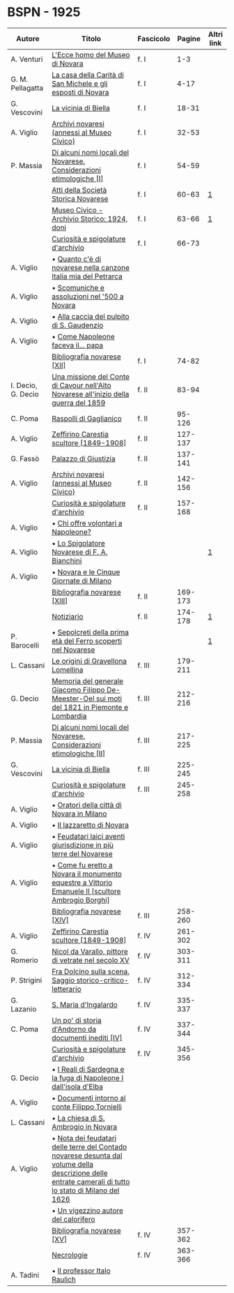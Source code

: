 # BSPN - 1925

| Autore             | Titolo                                                                                                                                                                                                      | Fascicolo | Pagine  | Altri link                                             |
|--------------------|-------------------------------------------------------------------------------------------------------------------------------------------------------------------------------------------------------------|-----------|---------|--------------------------------------------------------|
| A. Venturi         | [L'Ecce homo del Museo di Novara](https://en.calameo.com/read/00726073534d72dc69f19)                                                                                                                        | f. I      | 1-3     |                                                        |
| G. M. Pellagatta   | [La casa della Carità di San Michele e gli esposti di Novara](https://en.calameo.com/read/00726073534d72dc69f19)                                                                                            | f. I      | 4-17    |                                                        |
| G. Vescovini       | [La vicinia di Biella](https://en.calameo.com/read/00726073534d72dc69f19)                                                                                                                                   | f. I      | 18-31   |                                                        |
| A. Viglio          | [Archivi novaresi (annessi al Museo Civico)](https://en.calameo.com/read/00726073534d72dc69f19)                                                                                                             | f. I      | 32-53   |                                                        |
| P. Massia          | [Di alcuni nomi locali del Novarese. Considerazioni etimologiche [I]](https://en.calameo.com/read/00726073534d72dc69f19)                                                                                    | f. I      | 54-59   |                                                        |
|                    | [Atti della Società Storica Novarese](http://www.ssno.it/BSPNo/bspn_not25.html#251a)                                                                                                                        | f. I      | 60-63   | [1](https://en.calameo.com/read/00726073534d72dc69f19) |
|                    | [Museo Civico - Archivio Storico: 1924, doni](http://www.ssno.it/BSPNo/bspn_not25.html#251b)                                                                                                                | f. I      | 63-66   | [1](https://en.calameo.com/read/00726073534d72dc69f19) |
|                    | [Curiosità e spigolature d'archivio](https://en.calameo.com/read/00726073534d72dc69f19)                                                                                                                     | f. I      | 66-73   |                                                        |
| A. Viglio          | • [Quanto c'è di novarese nella canzone Italia mia del Petrarca](https://en.calameo.com/read/00726073534d72dc69f19)                                                                                         |           |         |                                                        |
| A. Viglio          | • [Scomuniche e assoluzioni nel '500 a Novara](https://en.calameo.com/read/00726073534d72dc69f19)                                                                                                           |           |         |                                                        |
| A. Viglio          | • [Alla caccia del pulpito di S. Gaudenzio](https://en.calameo.com/read/00726073534d72dc69f19)                                                                                                              |           |         |                                                        |
| A. Viglio          | • [Come Napoleone faceva il... papa](https://en.calameo.com/read/00726073534d72dc69f19)                                                                                                                     |           |         |                                                        |
|                    | [Bibliografia novarese [XII]](https://en.calameo.com/read/00726073534d72dc69f19)                                                                                                                            | f. I      | 74-82   |                                                        |
| I. Decio, G. Decio | [Una missione del Conte di Cavour nell'Alto Novarese all'inizio della guerra del 1859](https://en.calameo.com/read/0072607353b052b32515a)                                                                   | f. II     | 83-94   |                                                        |
| C. Poma            | [Raspolli di Gaglianico](https://en.calameo.com/read/0072607353b052b32515a)                                                                                                                                 | f. II     | 95-126  |                                                        |
| A. Viglio          | [Zeffirino Carestia scultore [1849-1908]](https://en.calameo.com/read/0072607353b052b32515a)                                                                                                                | f. II     | 127-137 |                                                        |
| G. Fassò           | [Palazzo di Giustizia](https://en.calameo.com/read/0072607353b052b32515a)                                                                                                                                   | f. II     | 137-141 |                                                        |
| A. Viglio          | [Archivi novaresi (annessi al Museo Civico)](https://en.calameo.com/read/0072607353b052b32515a)                                                                                                             | f. II     | 142-156 |                                                        |
|                    | [Curiosità e spigolature d'archivio](https://en.calameo.com/read/0072607353b052b32515a)                                                                                                                     | f. II     | 157-168 |                                                        |
| A. Viglio          | • [Chi offre volontari a Napoleone?](https://en.calameo.com/read/0072607353b052b32515a)                                                                                                                     |           |         |                                                        |
| A. Viglio          | • [Lo Spigolatore Novarese di F. A. Bianchini](http://www.ssno.it/BSPNo/1925_Viglio_Bianchini.pdf)                                                                                                          |           |         | [1](https://en.calameo.com/read/0072607353b052b32515a) |
| A. Viglio          | • [Novara e le Cinque Giornate di Milano](https://en.calameo.com/read/0072607353b052b32515a)                                                                                                                |           |         |                                                        |
|                    | [Bibliografia novarese [XIII]](https://en.calameo.com/read/0072607353b052b32515a)                                                                                                                           | f. II     | 169-173 |                                                        |
|                    | [Notiziario](http://www.ssno.it/BSPNo/bspn_not25.html#252)                                                                                                                                                  | f. II     | 174-178 | [1](https://en.calameo.com/read/0072607353b052b32515a) |
| P. Barocelli       | • [Sepolcreti della prima età del Ferro scoperti nel Novarese](http://www.ssno.it/BSPNo/bspn_not25.html#sepo)                                                                                               |           |         | [1](https://en.calameo.com/read/0072607353b052b32515a) |
| L. Cassani         | [Le origini di Gravellona Lomellina](https://en.calameo.com/read/0072607352d044abf1d69)                                                                                                                     | f. III    | 179-211 |                                                        |
| G. Decio           | [Memoria del generale Giacomo Filippo De-Meester-Oel sui moti del 1821 in Piemonte e Lombardia](https://en.calameo.com/read/0072607352d044abf1d69)                                                          | f. III    | 212-216 |                                                        |
| P. Massia          | [Di alcuni nomi locali del Novarese. Considerazioni etimologiche [II]](https://en.calameo.com/read/0072607352d044abf1d69)                                                                                   | f. III    | 217-225 |                                                        |
| G. Vescovini       | [La vicinia di Biella](https://en.calameo.com/read/0072607352d044abf1d69)                                                                                                                                   | f. III    | 225-245 |                                                        |
|                    | [Curiosità e spigolature d'archivio](https://en.calameo.com/read/0072607352d044abf1d69)                                                                                                                     | f. III    | 245-258 |                                                        |
| A. Viglio          | • [Oratori della città di Novara in Milano](https://en.calameo.com/read/0072607352d044abf1d69)                                                                                                              |           |         |                                                        |
| A. Viglio          | • [Il lazzaretto di Novara](https://en.calameo.com/read/0072607352d044abf1d69)                                                                                                                              |           |         |                                                        |
| A. Viglio          | • [Feudatari laici aventi giurisdizione in più terre del Novarese](https://en.calameo.com/read/0072607352d044abf1d69)                                                                                       |           |         |                                                        |
| A. Viglio          | • [Come fu eretto a Novara il monumento equestre a Vittorio Emanuele II [scultore Ambrogio Borghi]](https://en.calameo.com/read/0072607352d044abf1d69)                                                      |           |         |                                                        |
|                    | [Bibliografia novarese [XIV]](https://en.calameo.com/read/0072607352d044abf1d69)                                                                                                                            | f. III    | 258-260 |                                                        |
| A. Viglio          | [Zeffirino Carestia scultore [1849-1908]](https://en.calameo.com/read/0072607351b065b27db7d)                                                                                                                | f. IV     | 261-302 |                                                        |
| G. Romerio         | [Nicol da Varallo, pittore di vetrate nel secolo XV](https://en.calameo.com/read/0072607351b065b27db7d)                                                                                                     | f. IV     | 303-311 |                                                        |
| P. Strigini        | [Fra Dolcino sulla scena. Saggio storico-critico-letterario](https://en.calameo.com/read/0072607351b065b27db7d)                                                                                             | f. IV     | 312-334 |                                                        |
| G. Lazanio         | [S. Maria d'Ingalardo](https://en.calameo.com/read/0072607351b065b27db7d)                                                                                                                                   | f. IV     | 335-337 |                                                        |
| C. Poma            | [Un po' di storia d'Andorno da documenti inediti [IV]](https://en.calameo.com/read/0072607351b065b27db7d)                                                                                                   | f. IV     | 337-344 |                                                        |
|                    | [Curiosità e spigolature d'archivio](https://en.calameo.com/read/0072607351b065b27db7d)                                                                                                                     | f. IV     | 345-356 |                                                        |
| G. Decio           | • [I Reali di Sardegna e la fuga di Napoleone I dall'isola d'Elba](https://en.calameo.com/read/0072607351b065b27db7d)                                                                                       |           |         |                                                        |
| A. Viglio          | • [Documenti intorno al conte Filippo Tornielli](https://en.calameo.com/read/0072607351b065b27db7d)                                                                                                         |           |         |                                                        |
| L. Cassani         | • [La chiesa di S. Ambrogio in Novara](https://en.calameo.com/read/0072607351b065b27db7d)                                                                                                                   |           |         |                                                        |
| A. Viglio          | • [Nota dei feudatari delle terre del Contado novarese desunta dal volume della descrizione delle entrate camerali di tutto lo stato di Milano del 1626](https://en.calameo.com/read/0072607351b065b27db7d) |           |         |                                                        |
|                    | • [Un vigezzino autore del calorifero](https://en.calameo.com/read/0072607351b065b27db7d)                                                                                                                   |           |         |                                                        |
|                    | [Bibliografia novarese [XV]](https://en.calameo.com/read/0072607351b065b27db7d)                                                                                                                             | f. IV     | 357-362 |                                                        |
|                    | [Necrologie](https://en.calameo.com/read/0072607351b065b27db7d)                                                                                                                                             | f. IV     | 363-366 |                                                        |
| A. Tadini          | • [Il professor Italo Raulich](https://en.calameo.com/read/0072607351b065b27db7d)                                                                                                                           |           |         |                                                        |
